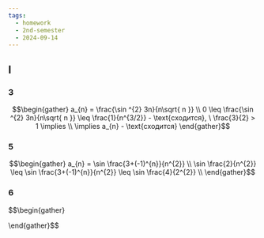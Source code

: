 ```yaml
---
tags:
  - homework
  - 2nd-semester
  - 2024-09-14
---
```

## I

### 3

$$\begin{gather}
a_{n} = \frac{\sin ^{2} 3n}{n\sqrt{ n }} \\
0 \leq \frac{\sin ^{2} 3n}{n\sqrt{ n }} \leq \frac{1}{n^{3/2}} - \text{сходится}, \ \frac{3}{2} > 1 \implies \\
\implies a_{n} - \text{сходится}
\end{gather}$$

### 5

$$\begin{gather}
a_{n} = \sin \frac{3+(-1)^{n}}{n^{2}} \\
\sin \frac{2}{n^{2}} \leq \sin \frac{3+(-1)^{n}}{n^{2}} \leq \sin \frac{4}{2^{2}} \\
\end{gather}$$

### 6

$$\begin{gather}

\end{gather}$$